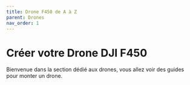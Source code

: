 ```yaml
---
title: Drone F450 de A à Z
parent: Drones
nav_order: 1
---
```


# Créer votre Drone DJI F450

Bienvenue dans la section dédié aux drones, vous allez voir des guides pour monter un drone.